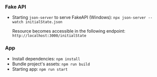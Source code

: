 ### Fake API
* Starting `json-server` to serve FakeAPI (Windows): `npx json-server --watch initialState.json`
    
    Resource becomes accessible in the following endpoint: `http://localhost:3000/initialState`

### App
* Install dependencies: `npm install`
* Bundle project's assets: `npm run build`
* Starting app: `npm run start`
